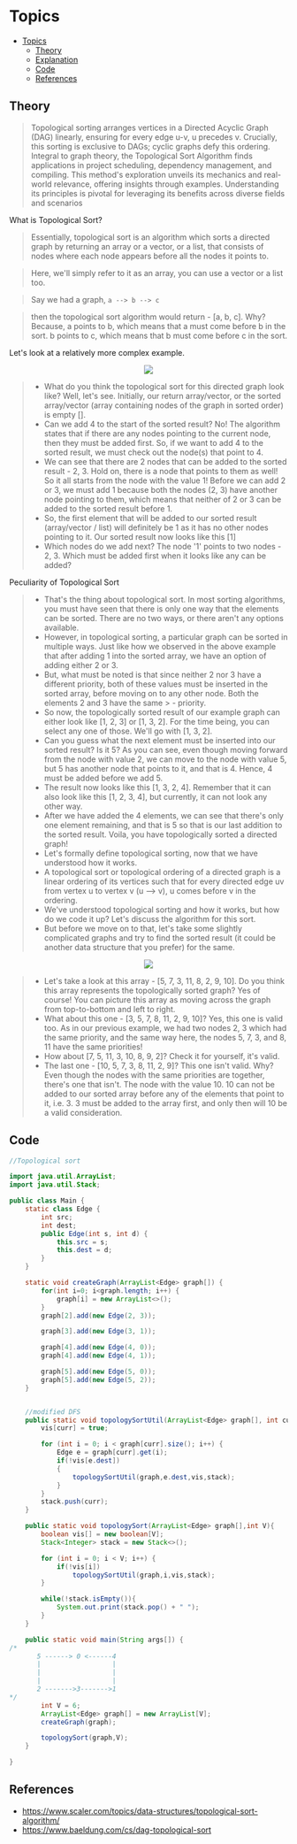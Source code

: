 # Topics
- [Topics](#Topics)
  - [Theory](#Theory)
  - [Explanation](#Explanation)
  - [Code](#Code)
  - [References](#References)


## Theory
> Topological sorting arranges vertices in a Directed Acyclic Graph (DAG) linearly, ensuring for every edge u-v, u precedes v. Crucially, this sorting is exclusive to DAGs; cyclic graphs defy this ordering. Integral to graph theory, the Topological Sort Algorithm finds applications in project scheduling, dependency management, and compiling. This method's exploration unveils its mechanics and real-world relevance, offering insights through examples. Understanding its principles is pivotal for leveraging its benefits across diverse fields and scenarios
 
What is Topological Sort?
> Essentially, topological sort is an algorithm which sorts a directed graph by returning an array or a vector, or a list, that consists of nodes where each node appears before all the nodes it points to.

> Here, we'll simply refer to it as an array, you can use a vector or a list too.

> Say we had a graph,
> ` a --> b --> c  `

> then the topological sort algorithm would return - [a, b, c]. Why? Because, a points to b, which means that a must come before b in the sort. b points to c, which means that b must come before c in the sort.

Let's look at a relatively more complex example.

<p align="center">
  <img src="https://github.com/YashAgrawal0406/JAVA-DS/assets/93816952/be9cffc3-c0cb-4053-b719-771a51437057"> 
</p>

> - What do you think the topological sort for this directed graph look like? Well, let's see. Initially, our return array/vector, or the sorted array/vector (array containing nodes of the graph in sorted order) is empty [].
> - Can we add 4 to the start of the sorted result? No! The algorithm states that if there are any nodes pointing to the current node, then they must be added first. So, if we want to add 4 to the sorted result, we must check out the node(s) that point to 4.
> - We can see that there are 2 nodes that can be added to the sorted result - 2, 3. Hold on, there is a node that points to them as well! So it all starts from the node with the value 1! Before we can add 2 or 3, we must add 1 because both the nodes (2, 3) have another node pointing to them, which means that neither of 2 or 3 can be added to the sorted result before 1.
> - So, the first element that will be added to our sorted result (array/vector / list) will definitely be 1 as it has no other nodes pointing to it. Our sorted result now looks like this [1]
> - Which nodes do we add next? The node '1' points to two nodes - 2, 3. Which must be added first when it looks like any can be added?


Peculiarity of Topological Sort
> - That's the thing about topological sort. In most sorting algorithms, you must have seen that there is only one way that the elements can be sorted. There are no two ways, or there aren't any options available.
> - However, in topological sorting, a particular graph can be sorted in multiple ways. Just like how we observed in the above example that after adding 1 into the sorted array, we have an option of adding either 2 or 3.
> - But, what must be noted is that since neither 2 nor 3 have a different priority, both of these values must be inserted in the sorted array, before moving on to any other node. Both the elements 2 and 3 have the same > - priority.
> - So now, the topologically sorted result of our example graph can either look like [1, 2, 3] or [1, 3, 2]. For the time being, you can select any one of those. We'll go with [1, 3, 2].
> - Can you guess what the next element must be inserted into our sorted result? Is it 5? As you can see, even though moving forward from the node with value 2, we can move to the node with value 5, but 5 has another node that points to it, and that is 4. Hence, 4 must be added before we add 5.
> - The result now looks like this [1, 3, 2, 4]. Remember that it can also look like this [1, 2, 3, 4], but currently, it can not look any other way.
> - After we have added the 4 elements, we can see that there's only one element remaining, and that is 5 so that is our last addition to the sorted result. Voila, you have topologically sorted a directed graph!
> - Let's formally define topological sorting, now that we have understood how it works.
> - A topological sort or topological ordering of a directed graph is a linear ordering of its vertices such that for every directed edge uv from vertex u to vertex v (u --> v), u comes before v in the ordering.
> - We've understood topological sorting and how it works, but how do we code it up? Let's discuss the algorithm for this sort.
> - But before we move on to that, let's take some slightly complicated graphs and try to find the sorted result (it could be another data structure that you prefer) for the same.

<p align="center">
<img src="https://github.com/YashAgrawal0406/JAVA-DS/assets/93816952/3e441217-9847-4366-b12c-10d28a2e1d63">
</p>

> - Let's take a look at this array - [5, 7, 3, 11, 8, 2, 9, 10]. Do you think this array represents the topologically sorted graph? Yes of course! You can picture this array as moving across the graph from top-to-bottom and left to right.
> - What about this one - [3, 5, 7, 8, 11, 2, 9, 10]? Yes, this one is valid too. As in our previous example, we had two nodes 2, 3 which had the same priority, and the same way here, the nodes 5, 7, 3, and 8, 11 have the same priorities!
> - How about [7, 5, 11, 3, 10, 8, 9, 2]? Check it for yourself, it's valid.
> - The last one - [10, 5, 7, 3, 8, 11, 2, 9]? This one isn't valid. Why? Even though the nodes with the same priorities are together, there's one that isn't. The node with the value 10. 10 can not be added to our sorted array before any of the elements that point to it, i.e. 3. 3 must be added to the array first, and only then will 10 be a valid consideration.


## Code
```Java
//Topological sort

import java.util.ArrayList;
import java.util.Stack;

public class Main {
    static class Edge {
        int src;
        int dest;
        public Edge(int s, int d) {
            this.src = s;
            this.dest = d;
        }
    }

    static void createGraph(ArrayList<Edge> graph[]) {
        for(int i=0; i<graph.length; i++) {
            graph[i] = new ArrayList<>();
        }
        graph[2].add(new Edge(2, 3));

        graph[3].add(new Edge(3, 1));

        graph[4].add(new Edge(4, 0));
        graph[4].add(new Edge(4, 1));

        graph[5].add(new Edge(5, 0));
        graph[5].add(new Edge(5, 2));
    }


    //modified DFS
    public static void topologySortUtil(ArrayList<Edge> graph[], int curr, boolean vis[], Stack<Integer> stack){
        vis[curr] = true;

        for (int i = 0; i < graph[curr].size(); i++) {
            Edge e = graph[curr].get(i);
            if(!vis[e.dest])
            {
                topologySortUtil(graph,e.dest,vis,stack);
            }
        }
        stack.push(curr);
    }

    public static void topologySort(ArrayList<Edge> graph[],int V){
        boolean vis[] = new boolean[V];
        Stack<Integer> stack = new Stack<>();

        for (int i = 0; i < V; i++) {
            if(!vis[i])
                topologySortUtil(graph,i,vis,stack);
        }

        while(!stack.isEmpty()){
            System.out.print(stack.pop() + " ");
        }
    }

    public static void main(String args[]) {
/*
       5 ------> 0 <------4
       |                  |
       |                  |
       |                  |
       2 ------->3------->1
*/
        int V = 6;
        ArrayList<Edge> graph[] = new ArrayList[V];
        createGraph(graph);

        topologySort(graph,V);
    }

}
```


## References
- https://www.scaler.com/topics/data-structures/topological-sort-algorithm/
- https://www.baeldung.com/cs/dag-topological-sort

